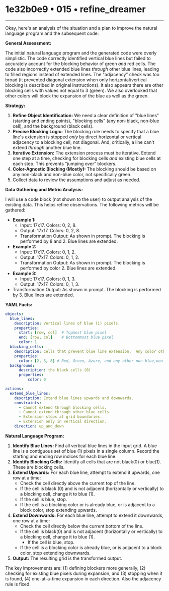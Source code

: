 # 1e32b0e9 • 015 • refine_dreamer

---
Okay, here's an analysis of the situation and a plan to improve the natural language program and the subsequent code:

**General Assessment:**

The initial natural language program and the generated code were overly simplistic. The code correctly identified vertical blue lines but failed to accurately account for the blocking behavior of green *and* red cells. The code also incorrectly extended blue lines *through* other blue lines, leading to filled regions instead of extended lines. The "adjacency" check was too broad (it prevented diagonal extension when only horizontal/vertical blocking is described in original instructions). It also appears there are other blocking cells with values not equal to 3 (green). We also overlooked that other colors will block the expansion of the blue as well as the green.

**Strategy:**

1.  **Refine Object Identification:**  We need a clear definition of "blue lines" (starting and ending points), "blocking cells" (any non-black, non-blue cell), and the background (black cells).
2.  **Precise Blocking Logic:**  The blocking rule needs to specify that a blue line's extension is stopped *only* by direct horizontal or vertical adjacency to a blocking cell, not diagonal. And, critically, a line can't extend *through* another blue line.
3.  **Iterative Extension:**  The extension process must be iterative. Extend one step at a time, checking for blocking cells *and* existing blue cells at each step.  This prevents "jumping over" blockers.
4.  **Color-Agnostic Blocking (Mostly):** The blocking should be based on any non-black and non-blue color, not specifically green.
5. Collect data to review the assumptions and adjust as needed.

**Data Gathering and Metric Analysis:**

I will use a code block (not shown to the user) to output analysis of the existing data. This helps refine observations. The following metrics will be gathered:

*   **Example 1:**
    *   Input: 17x17. Colors: 0, 2, 8.
    *   Output: 17x17. Colors: 0, 2, 8.
    *   Transformation Output: As shown in prompt.
        The blocking is performed by 8 and 2.
        Blue lines are extended.
*   **Example 2:**
    *   Input: 17x17. Colors: 0, 1, 2.
    *   Output: 17x17. Colors: 0, 1, 2.
       *   Transformation Output: As shown in prompt.
            The blocking is performed by color 2.
            Blue lines are extended.
*   **Example 3:**
    *   Input: 17x17. Colors: 0, 1, 3.
    *   Output: 17x17. Colors: 0, 1, 3.
   *   Transformation Output: As shown in prompt.
       The blocking is performed by 3.
       Blue lines are extended.

**YAML Facts:**

```yaml
objects:
  blue_lines:
    description: Vertical lines of blue (1) pixels.
    properties:
      start: [row, col]  # Topmost blue pixel
      end: [row, col]    # Bottommost blue pixel
      color: 1
  blocking_cells:
    description: Cells that prevent blue line extension.  Any color other than black(0) or blue(1).
    properties:
      color: [2, 3, 8] # Red, Green, Azure, and any other non-blue,non-black
  background:
      description: the black cells (0)
      properties:
          color: 0

actions:
  extend_blue_lines:
    description: Extend blue lines upwards and downwards.
    constraints:
      - Cannot extend through blocking cells.
      - Cannot extend through other blue cells.
      - Extension stops at grid boundaries.
      - Extension only in vertical direction.
    direction: up_and_down

```

**Natural Language Program:**

1.  **Identify Blue Lines:** Find all vertical blue lines in the input grid. A blue line is a contiguous set of blue (1) pixels in a single column. Record the starting and ending row indices for each blue line.
2.  **Identify Blocking Cells:** Identify all cells that are not black(0) or blue(1). These are blocking cells.
3.  **Extend Upwards:** For each blue line, attempt to extend it upwards, one row at a time:
    *   Check the cell directly above the current top of the line.
    *   If the cell is black (0) and is not adjacent (horizontally or vertically) to a blocking cell, change it to blue (1).
    *   If the cell is blue, stop.
    *    If the cell is a blocking color or is already blue, or is adjacent to a block color, stop extending upwards.
4.  **Extend Downwards:** For each blue line, attempt to extend it downwards, one row at a time:
    *   Check the cell directly below the current bottom of the line.
    *   If the cell is black(0) and is not adjacent (horizontally or vertically) to a blocking cell, change it to blue (1).
        *   If the cell is blue, stop.
    *   If the cell is a blocking color is already blue, or is adjacent to a block color, stop extending downwards.
5.  **Output:** The resulting grid is the transformed output.

The key improvements are: (1) defining blockers more generally, (2) checking for existing blue pixels during expansion, and (3) stopping when it is found, (4) one-at-a-time expansion in each direction. Also the adjacency rule is fixed.

